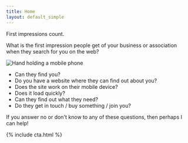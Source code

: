 ```yaml
---
title: Home
layout: default_simple
---
```

First impressions count.


What is the first impression people get of your business or association when they search for you on the web?

<aside class="portfolio">
    <img src="{{ site.baseurl }}/images/hand-3286887_1280.jpg" alt="Hand holding a mobile phone" />
</aside>

- Can they find you?
- Do you have a website where they can find out about you?
- Does the site work on their mobile device?
- Does it load quickly?
- Can they find out what they need?
- Do they get in touch / buy something / join you?

If you answer no or don't know to any of these questions, then perhaps I can help!

{% include cta.html %}
